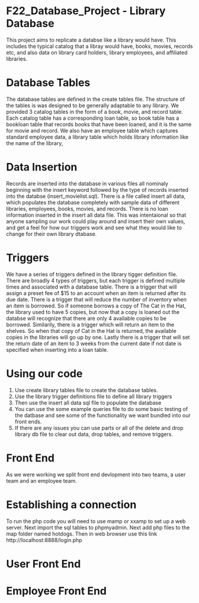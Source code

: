 # F22_Database_Project - Library Database 
This project aims to replicate a databse like a library would have. This includes the typical catalog that a libray would have, books, movies, records etc, and also data on library card holders, library employees, and affiliated libraries.

# Database Tables
The database tables are defined in the create tables file. The structure of the tables is was designed to be generally adaptable to any library. We provided 3 catalog tables in the form of a book, movie, and record table. Each catalog table has a corresponding loan table, so book table has a bookloan table that records books that have been loaned, and it is the same for movie and record. We also have an employee table which captures standard employee data, a library table which holds library 
information like the name of the library, 

# Data Insertion
Records are inserted into the database in various files all nominaly beginning with the insert keyword followed by the type of records inserted into the databse (insert_movielist.sql). There is a file called insert all data, which populates the database completely with sample data of different libraries, employees, books, movies, and records. There is no loan information inserted in the insert all data file. This was intentaional so that anyone sampling our work could play around and insert their own values, and get a feel for how our triggers work and see what they would like to change for their own library dtabase.


# Triggers 
We have a series of triggers defined in the library tigger definition file. There are broadly 4 types of triggers, but each trigger is defined multiple times and associated with a database table. There is a trigger that will assign a preset fee of $15 to an account when an item is returned after its due date. There is a trigger that will reduce the number of inventory when an item is borrowed. So if someone borrows a copy of The Cat in the Hat, the library used to have 5 copies, but now that a copy is loaned out the databse will recognize that there are only 4 available copies to be borrowed. Similarily, there is a trigger which will return an item to the shelves. So when that copy of Cat in the Hat is returned, the available copies in the libraries will go up by one. Lastly there is a trigger that will set the return date of an item to 3 weeks from the current date if not date is specified when inserting into a loan table.

# Using our code
1. Use create library tables file to create the database tables.
2. Use the library trigger definitions file to define all library triggers
3. Then use the insert all data sql file to populate the database
4. You can use the some example queries file to do some basic testing of the datbase and see some of the functionality we want bundled into our front ends. 
5. If there are any issues you can use parts or all of the delete and drop library db file to clear out data, drop tables, and remove triggers.


# Front End
As we were working we split front end devlopment into two teams, a user team and an employee team. 

# Establishing a connection
To run the php code you will need to use mamp or xxamp to set up a web server. Next import the sql tables to phpmyadmin. Next add php files to the map folder named hotdogs. Then in web browser use this link http://localhost:8888/login.php


# User Front End

# Employee Front End
